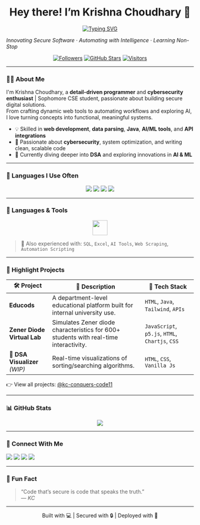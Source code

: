 <h1 align="center">Hey there! I’m Krishna Choudhary 👋</h1>

<p align="center">
  <a href="https://git.io/typing-svg">
    <img src="https://readme-typing-svg.demolab.com?font=Fira+Code&size=17&pause=1000&width=600&lines=Cyber+Enthusiast+%7C+Programmer+%7C+AI+Explorer" alt="Typing SVG" />
  </a>
</p>

  <i>Innovating Secure Software · Automating with Intelligence · Learning Non-Stop</i>
</p>


<div align="center">
  <a href="https://github.com/kc-conquers-code11?tab=followers"><img alt="Followers" src="https://img.shields.io/github/followers/kc-conquers-code11?label=Followers&style=for-the-badge&color=blueviolet&logo=github" /></a>
  <a href="https://github.com/kc-conquers-code11"><img alt="GitHub Stars" src="https://img.shields.io/github/stars/kc-conquers-code11?label=Stars&style=for-the-badge&color=purple&logo=github" /></a>
  <a href="https://github.com/kc-conquers-code11"><img src="https://komarev.com/ghpvc/?username=kc-conquers-code11&style=for-the-badge&color=9b59b6&label=Visitors" alt="Visitors"></a>
</div>

---

### 🧑‍💻 About Me

I'm Krishna Choudhary, a **detail-driven programmer** and  **cybersecurity enthusiast** | Sophomore CSE student, passionate about building secure digital solutions.  
From crafting dynamic web tools to automating workflows and exploring AI, I love turning concepts into functional, meaningful systems.

- 💡 Skilled in **web development**, **data parsing**, **Java**, **AI/ML tools**, and **API integrations**
- 🔐 Passionate about **cybersecurity**, system optimization, and writing clean, scalable code
- 🌱 Currently diving deeper into **DSA** and exploring innovations in **AI & ML**

---

### 🧠 Languages I Use Often

<p align="center">
  <img src="https://img.shields.io/badge/Java-007396?style=for-the-badge&logo=java&logoColor=white"/>
  <img src="https://img.shields.io/badge/C++-00599C?style=for-the-badge&logo=c%2B%2B&logoColor=white"/>
  <img src="https://img.shields.io/badge/Python-3776AB?style=for-the-badge&logo=python&logoColor=white"/>
  <img src="https://img.shields.io/badge/DSA-000000?style=for-the-badge&logo=leetcode&logoColor=yellow"/>
</p>

---

### 🔧 Languages & Tools

<p align="center">
  <a href="https://skillicons.dev" title="Tech Stack">
    <img src="https://skillicons.dev/icons?i=html,css,js,java,python,cpp,git,github,docker,vscode,netlify,postman,firebase" height="40" />
  </a>
</p>

> 🧠 Also experienced with: `SQL`, `Excel`, `AI Tools`, `Web Scraping`, `Automation Scripting`

---

### 🚀 Highlight Projects

| 🛠️ Project                   | 💬 Description                                                                 | 🔗 Tech Stack                                  |
|-----------------------------|---------------------------------------------------------------------------------|-----------------------------------------------|
| **Educods**                 | A department-level educational platform built for internal university use.      | `HTML`, `Java`, `Tailwind`, `APIs`     |
| **Zener Diode Virtual Lab** | Simulates Zener diode characteristics for 600+ students with real-time interactivity. | `JavaScript`, `p5.js`, `HTML`, `Chartjs`, `CSS`              |
| 🧠 **DSA Visualizer** *(WIP)*| Real-time visualizations of sorting/searching algorithms.                       | `HTML`, `CSS`, `Vanilla Js`                    |

👉 View all projects: [@kc-conquers-code11](https://github.com/kc-conquers-code11?tab=repositories)

---

### 📊 GitHub Stats

<!-- <p align="center">
  <img height="180em" src="https://github-readme-stats.vercel.app/api?username=kc-conquers-code11&show_icons=true&theme=tokyonight&include_all_commits=true&count_private=true" />
  <img height="180em" src="https://github-readme-stats.vercel.app/api/top-langs/?username=kc-conquers-code11&layout=compact&theme=tokyonight" />
</p> -->

<p align="center">
  <img src="https://streak-stats.demolab.com?user=kc-conquers-code11&theme=tokyonight&hide_border=true" />
</p>

---

### 🤝 Connect With Me

<p align="left">
  <a href="https://www.linkedin.com/in/krishna4u/" target="_blank"><img src="https://img.shields.io/badge/LinkedIn-blue?style=for-the-badge&logo=linkedin&logoColor=white"/></a>
  <a href="mailto:krishnachoudhary11568@gmail.com"><img src="https://img.shields.io/badge/Gmail-D14836?style=for-the-badge&logo=gmail&logoColor=white"/></a>
  <a href="https://github.com/kc-conquers-code11"><img src="https://img.shields.io/badge/GitHub-black?style=for-the-badge&logo=github&logoColor=white"/></a>
  <a href="https://discord.com/users/kc16450"><img src="https://img.shields.io/badge/Discord-5865F2?style=for-the-badge&logo=discord&logoColor=white"/></a>
</p>

---

### 💬 Fun Fact

> “Code that’s secure is code that speaks the truth.”  
> — *KC*

---

<p align="center">
  Built with 💻 | Secured with 🔒 | Deployed with 🚀
</p>
